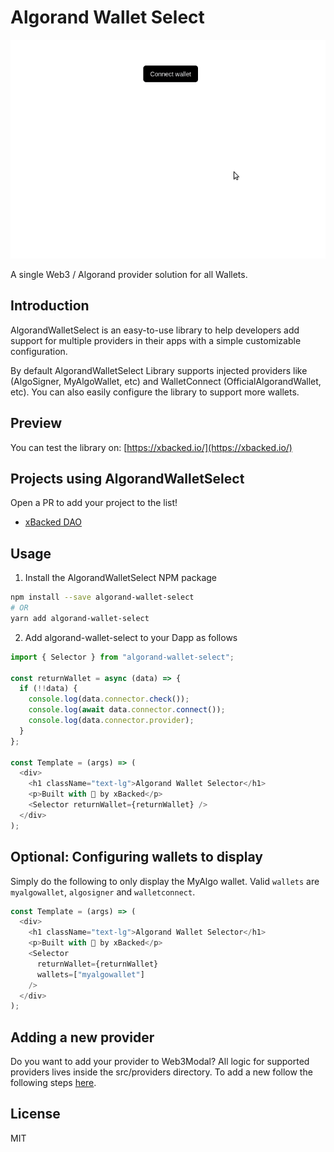 # Algorand Wallet Select

![](./assets/wallet-selector-demo.gif)

A single Web3 / Algorand provider solution for all Wallets.

## Introduction

AlgorandWalletSelect is an easy-to-use library to help developers add support for multiple providers in their apps with a simple customizable configuration.

By default AlgorandWalletSelect Library supports injected providers like (AlgoSigner, MyAlgoWallet, etc) and WalletConnect (OfficialAlgorandWallet, etc). You can also easily configure the library to support more wallets.

## Preview

You can test the library on: [https://xbacked.io/](https://xbacked.io/)

## Projects using AlgorandWalletSelect

Open a PR to add your project to the list!

- [xBacked DAO](https://xbacked.io/)

## Usage

1. Install the AlgorandWalletSelect NPM package

```bash
npm install --save algorand-wallet-select
# OR
yarn add algorand-wallet-select
```

2. Add algorand-wallet-select to your Dapp as follows

```javascript
import { Selector } from "algorand-wallet-select";

const returnWallet = async (data) => {
  if (!!data) {
    console.log(data.connector.check());
    console.log(await data.connector.connect());
    console.log(data.connector.provider);
  }
};

const Template = (args) => (
  <div>
    <h1 className="text-lg">Algorand Wallet Selector</h1>
    <p>Built with 💚 by xBacked</p>
    <Selector returnWallet={returnWallet} />
  </div>
);
```

## Optional: Configuring wallets to display

Simply do the following to only display the MyAlgo wallet. Valid `wallets` are `myalgowallet`, `algosigner` and `walletconnect`.
```javascript
const Template = (args) => (
  <div>
    <h1 className="text-lg">Algorand Wallet Selector</h1>
    <p>Built with 💚 by xBacked</p>
    <Selector
      returnWallet={returnWallet}
      wallets=["myalgowallet"]
    />
  </div>
);
```

## Adding a new provider

Do you want to add your provider to Web3Modal? All logic for supported providers lives inside the src/providers directory. To add a new follow the following steps [here]().

## License

MIT
